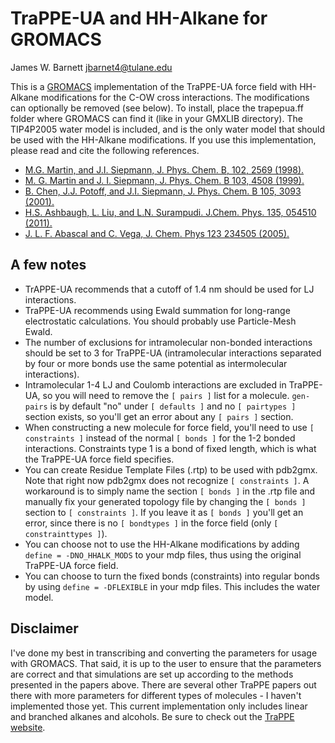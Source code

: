 # TraPPE-UA and HH-Alkane for GROMACS

James W. Barnett
jbarnet4@tulane.edu

This is a [GROMACS](http://www.gromacs.org) implementation of the TraPPE-UA
force field with HH-Alkane modifications for the C-OW cross interactions. The
modifications can optionally be removed (see below). To install, place
the trapepua.ff folder where GROMACS can find it (like in your GMXLIB directory).
The TIP4P2005 water model is included, and is the only water model that should
be used with the HH-Alkane modifications. If you use this implementation, please
read and cite the following references.

* [M.G. Martin, and J.I. Siepmann, J. Phys. Chem. B, 102, 2569 (1998).](http://dx.doi.org/10.1021/jp972543+)
* [M. G. Martin and J. I. Siepmann, J. Phys. Chem. B 103, 4508 (1999).](http://dx.doi.org/10.1021/jp984742e)
* [B. Chen, J.J. Potoff, and J.I.  Siepmann, J. Phys. Chem. B 105, 3093 (2001).](http://dx.doi.org/10.1021/jp003882x)
* [H.S. Ashbaugh, L. Liu, and L.N. Surampudi. J.Chem. Phys. 135, 054510 (2011).](http://dx.doi.org/10.1063/1.3623267)
* [J. L. F. Abascal and C. Vega, J. Chem. Phys 123 234505 (2005).](http://dx.doi.org/10.1063/1.2121687)

## A few notes

* TrAPPE-UA recommends that a cutoff of 1.4 nm should be used for LJ interactions.
* TraPPE-UA recommends using Ewald summation for long-range electrostatic
  calculations. You should probably use Particle-Mesh Ewald.
* The number of exclusions for intramolecular non-bonded interactions should be
  set to 3 for TraPPE-UA (intramolecular interactions separated by four or more bonds use the
same potential as intermolecular interactions).
* Intramolecular 1-4 LJ and Coulomb interactions are excluded in TraPPE-UA, so you will need
  to remove the `[ pairs ]` list for a molecule. `gen-pairs` is by default "no"
under `[ defaults ]` and no `[ pairtypes ]` section exists, so you'll get an error
about any `[ pairs ]` section.
* When constructing a new molecule for force field, you'll need to use `[
  constraints ]` instead of the normal `[ bonds ]` for the 1-2 bonded interactions.
Constraints type 1 is a bond of fixed length, which is what the TraPPE-UA force
field specifies.
* You can create Residue Template Files (.rtp) to be used with pdb2gmx. Note
  that right now pdb2gmx does not recognize `[ constraints ]`. A workaround is to
simply name the section `[ bonds ]` in the .rtp file and manually fix your generated topology file
by changing the `[ bonds ]` section to `[ constraints ]`. If you leave it as `[ bonds
]` you'll get an error, since there is no `[ bondtypes ]` in the force field (only
`[ constrainttypes ]`).
* You can choose not to use the HH-Alkane modifications by adding `define =
  -DNO_HHALK_MODS` to your mdp files, thus using the original TraPPE-UA force
  field.
* You can choose to turn the fixed bonds (constraints) into regular bonds by using `define =
  -DFLEXIBLE` in your mdp files. This includes the water model.

## Disclaimer

I've done my best in transcribing and converting the parameters for usage with
GROMACS. That said, it is up to the user to ensure that the parameters are
correct and that simulations are set up according to the methods presented in
the papers above. There are several other TraPPE papers out there with more
parameters for different types of molecules - I haven't implemented those yet.
This current implementation only includes linear and branched alkanes and
alcohols. Be sure to check out the [TraPPE website](http://siepmann6.chem.umn.edu/trappe/index.php).
